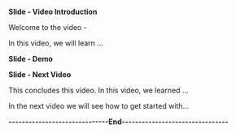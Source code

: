 **Slide - Video Introduction**

Welcome to the video -

In this video, we will learn …

**Slide - Demo**

**Slide - Next Video**

This concludes this video. In this video, we learned …

In the next video we will see how to get started with…

**------------------------------End--------------------------------**
